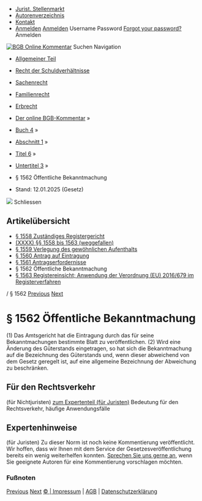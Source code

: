   * [Jurist. Stellenmarkt](https://bgb.kommentar.de/Buch-4/Abschnitt-1/Titel-6/Untertitel-3/</job-board> "Jurist. Stellenmarkt")
  * [Autorenverzeichnis](https://bgb.kommentar.de/Buch-4/Abschnitt-1/Titel-6/Untertitel-3/</Autorenverzeichnis> "Autorenverzeichnis")
  * [Kontakt](https://bgb.kommentar.de/Buch-4/Abschnitt-1/Titel-6/Untertitel-3/</Kontakt>)
  * [Anmelden](https://bgb.kommentar.de/Buch-4/Abschnitt-1/Titel-6/Untertitel-3/<#login> "show login form") [Anmelden](https://bgb.kommentar.de/Buch-4/Abschnitt-1/Titel-6/Untertitel-3/<#> "hide login form") Username Password
[Forgot your password?](https://bgb.kommentar.de/Buch-4/Abschnitt-1/Titel-6/Untertitel-3/</user/forgotpassword>) Anmelden 


[![BGB Online Kommentar](https://bgb.kommentar.de/extension/bgb/design/bgb/images/logo.png)](https://bgb.kommentar.de/Buch-4/Abschnitt-1/Titel-6/Untertitel-3/</> "BGB Online Kommentar")
Suchen
Navigation
  * [Allgemeiner Teil](https://bgb.kommentar.de/Buch-4/Abschnitt-1/Titel-6/Untertitel-3/</Buch-1>)
  * [Recht der Schuldverhältnisse](https://bgb.kommentar.de/Buch-4/Abschnitt-1/Titel-6/Untertitel-3/</Buch-2>)
  * [Sachenrecht](https://bgb.kommentar.de/Buch-4/Abschnitt-1/Titel-6/Untertitel-3/</Buch-3>)
  * [Familienrecht](https://bgb.kommentar.de/Buch-4/Abschnitt-1/Titel-6/Untertitel-3/</Buch-4>)
  * [Erbrecht](https://bgb.kommentar.de/Buch-4/Abschnitt-1/Titel-6/Untertitel-3/</Buch-5>)


  * [Der online BGB-Kommentar](https://bgb.kommentar.de/Buch-4/Abschnitt-1/Titel-6/Untertitel-3/</>) »
  * [Buch 4](https://bgb.kommentar.de/Buch-4/Abschnitt-1/Titel-6/Untertitel-3/</Buch-4>) »
  * [Abschnitt 1](https://bgb.kommentar.de/Buch-4/Abschnitt-1/Titel-6/Untertitel-3/</Buch-4/Abschnitt-1>) »
  * [Titel 6](https://bgb.kommentar.de/Buch-4/Abschnitt-1/Titel-6/Untertitel-3/</Buch-4/Abschnitt-1/Titel-6>) »
  * [Untertitel 3](https://bgb.kommentar.de/Buch-4/Abschnitt-1/Titel-6/Untertitel-3/</Buch-4/Abschnitt-1/Titel-6/Untertitel-3>) »
  * § 1562 Öffentliche Bekanntmachung 
  * Stand: 12.01.2025 (Gesetz) 


![](https://vg01.met.vgwort.de/na/1c9909529ead4f509072c06d9081a7d5)
Schliessen 
## Artikelübersicht
  * [ § 1558 Zuständiges Registergericht ](https://bgb.kommentar.de/Buch-4/Abschnitt-1/Titel-6/Untertitel-3/</Buch-4/Abschnitt-1/Titel-6/Untertitel-3/Zustaendiges-Registergericht>)
  * [ (XXXX) §§ 1558 bis 1563 (weggefallen) ](https://bgb.kommentar.de/Buch-4/Abschnitt-1/Titel-6/Untertitel-3/</Buch-4/Abschnitt-1/Titel-6/Untertitel-3/weggefallen>)
  * [ § 1559 Verlegung des gewöhnlichen Aufenthalts ](https://bgb.kommentar.de/Buch-4/Abschnitt-1/Titel-6/Untertitel-3/</Buch-4/Abschnitt-1/Titel-6/Untertitel-3/Verlegung-des-gewoehnlichen-Aufenthalts>)
  * [ § 1560 Antrag auf Eintragung ](https://bgb.kommentar.de/Buch-4/Abschnitt-1/Titel-6/Untertitel-3/</Buch-4/Abschnitt-1/Titel-6/Untertitel-3/Antrag-auf-Eintragung>)
  * [ § 1561 Antragserfordernisse ](https://bgb.kommentar.de/Buch-4/Abschnitt-1/Titel-6/Untertitel-3/</Buch-4/Abschnitt-1/Titel-6/Untertitel-3/Antragserfordernisse>)
  * § 1562 Öffentliche Bekanntmachung 
  * [ § 1563 Registereinsicht; Anwendung der Verordnung (EU) 2016/679 im Registerverfahren ](https://bgb.kommentar.de/Buch-4/Abschnitt-1/Titel-6/Untertitel-3/</Buch-4/Abschnitt-1/Titel-6/Untertitel-3/Registereinsicht-Anwendung-der-Verordnung-EU-2016-679-im-Registerverfahren>)


/ § 1562 
[Previous](https://bgb.kommentar.de/Buch-4/Abschnitt-1/Titel-6/Untertitel-3/</Buch-4/Abschnitt-1/Titel-6/Untertitel-3/Antragserfordernisse> "§ 1561 Antragserfordernisse") [Next](https://bgb.kommentar.de/Buch-4/Abschnitt-1/Titel-6/Untertitel-3/</Buch-4/Abschnitt-1/Titel-6/Untertitel-3/Registereinsicht-Anwendung-der-Verordnung-EU-2016-679-im-Registerverfahren> "§ 1563 Registereinsicht; Anwendung der Verordnung \(EU\) 2016/679 im Registerverfahren")
# § 1562 Öffentliche Bekanntmachung
(1) Das Amtsgericht hat die Eintragung durch das für seine Bekanntmachungen bestimmte Blatt zu veröffentlichen.
(2) Wird eine Änderung des Güterstands eingetragen, so hat sich die Bekanntmachung auf die Bezeichnung des Güterstands und, wenn dieser abweichend von dem Gesetz geregelt ist, auf eine allgemeine Bezeichnung der Abweichung zu beschränken.
## Für den Rechtsverkehr 
(für Nichtjuristen)
[zum Expertenteil (für Juristen)](https://bgb.kommentar.de/Buch-4/Abschnitt-1/Titel-6/Untertitel-3/<#expertenhinweise>)
Bedeutung für den Rechtsverkehr, häufige Anwendungsfälle
## Expertenhinweise
(für Juristen)
Zu dieser Norm ist noch keine Kommentierung veröffentlicht. Wir hoffen, dass wir Ihnen mit dem Service der Gesetzesveröffentlichung bereits ein wenig weiterhelfen konnten. [Sprechen Sie uns gerne an](https://bgb.kommentar.de/Buch-4/Abschnitt-1/Titel-6/Untertitel-3/</Kontakt>), wenn Sie geeignete Autoren für eine Kommentierung vorschlagen möchten. 
### Fußnoten
[Previous](https://bgb.kommentar.de/Buch-4/Abschnitt-1/Titel-6/Untertitel-3/</Buch-4/Abschnitt-1/Titel-6/Untertitel-3/Antragserfordernisse> "§ 1561 Antragserfordernisse") [Next](https://bgb.kommentar.de/Buch-4/Abschnitt-1/Titel-6/Untertitel-3/</Buch-4/Abschnitt-1/Titel-6/Untertitel-3/Registereinsicht-Anwendung-der-Verordnung-EU-2016-679-im-Registerverfahren> "§ 1563 Registereinsicht; Anwendung der Verordnung \(EU\) 2016/679 im Registerverfahren")
[© | Impressum](https://bgb.kommentar.de/Buch-4/Abschnitt-1/Titel-6/Untertitel-3/</Kontakt>) | [AGB](https://bgb.kommentar.de/Buch-4/Abschnitt-1/Titel-6/Untertitel-3/</AGB>) | [Datenschutzerklärung](https://bgb.kommentar.de/Buch-4/Abschnitt-1/Titel-6/Untertitel-3/</Datenschutzerklaerung-fuer-Leser>)
